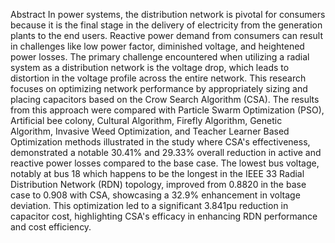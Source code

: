 Abstract
In power systems, the distribution network is pivotal for consumers because it is the final stage in the delivery of electricity from the generation plants to the end users. 
Reactive power demand from consumers can result in challenges like low power factor, diminished voltage, and heightened power losses.
The primary challenge encountered when utilizing a radial system as a distribution network is the voltage drop, which leads to distortion in the voltage profile across the entire network. 
This research focuses on optimizing network performance by appropriately sizing and placing capacitors based on the Crow Search Algorithm (CSA). 
The results from this approach were compared with Particle Swarm Optimization (PSO), Artificial bee colony, Cultural Algorithm, Firefly Algorithm, Genetic Algorithm, 
Invasive Weed Optimization, and Teacher Learner Based Optimization methods illustrated in the study where CSA's effectiveness, demonstrated a notable 30.41% and 29.33% overall 
reduction in active and reactive power losses compared to the base case. 
The lowest bus voltage, notably at bus 18 which happens to be the longest in the IEEE 33 Radial Distribution Network (RDN) topology, improved from 0.8820 in the base case to 0.908 with CSA,
showcasing a 32.9% enhancement in voltage deviation.
This optimization led to a significant 3.841pu reduction in capacitor cost, highlighting CSA's efficacy in enhancing RDN performance and cost efficiency.
